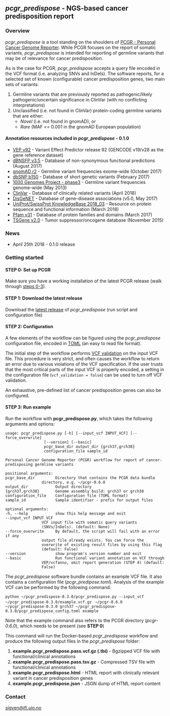 ## *pcgr_predispose* - NGS-based cancer predisposition report

### Overview

*pcgr_predispose* is a tool standing on the shoulders of [PCGR - Personal Cancer Genome Reporter](https://github.com/sigven). While PCGR focuses on the report of somatic variants, *pcgr_predispose* is intended for reporting of germline variants that may be of relevance for cancer predisposition.

As is the case for PCGR, *pcgr_predispose* accepts a query file encoded in the VCF format (i.e. analyzing SNVs and InDels). The software reports, for a selected set of known (configurable) cancer predisposition genes, two main sets of variants:

1. Germline variants that are previously reported as pathogenic/likely pathogenic/uncertain significance in ClinVar (with no conflicting interpretations)
2. Unclassified (i.e. not found in ClinVar) protein-coding germline variants that are either:
	* *Novel* (i.e. not found in gnomAD), or
	* *Rare* (MAF <= 0.001 in the gnomAD European population)

#### Annotation resources included in _pcgr_predispose_ - 0.1.0

* [VEP v92](http://www.ensembl.org/info/docs/tools/vep/index.html) - Variant Effect Predictor release 92 (GENCODE v19/v28 as the gene reference dataset)
* [dBNSFP v3.5](https://sites.google.com/site/jpopgen/dbNSFP) - Database of non-synonymous functional predictions (August 2017)
* [gnomAD r2](http://gnomad.broadinstitute.org/) - Germline variant frequencies exome-wide (October 2017)
* [dbSNP b150](http://www.ncbi.nlm.nih.gov/SNP/) - Database of short genetic variants (February 2017)
* [1000 Genomes Project - phase3](ftp://ftp.1000genomes.ebi.ac.uk/vol1/ftp/release/20130502/) - Germline variant frequencies genome-wide (May 2013)
* [ClinVar](http://www.ncbi.nlm.nih.gov/clinvar/) - Database of clinically related variants (April 2018)
* [DisGeNET](http://www.disgenet.org) - Database of gene-disease associations (v5.0, May 2017)
* [UniProt/SwissProt KnowledgeBase 2018_03](http://www.uniprot.org) - Resource on protein sequence and functional information (March 2018)
* [Pfam v31](http://pfam.xfam.org) - Database of protein families and domains (March 2017)
* [TSGene v2.0](http://bioinfo.mc.vanderbilt.edu/TSGene/) - Tumor suppressor/oncogene database (November 2015)

### News

* April 25th 2018 - 0.1.0 release

### Getting started

#### STEP 0: Set up PCGR

Make sure you have a working installation of the latest PCGR release (walk through [steps 0-3](https://github.com/sigven/pcgr#getting-started)).

#### STEP 1: Download the latest release

Download the [latest release](https://github.com/sigven/releases/) of *pcgr_predispose* (run script and configuration file)

#### STEP 2: Configuration

A few elements of the workflow can be figured using the *pcgr_predispose* configuration file, encoded in [TOML](https://github.com/toml-lang/toml) (an easy to read file format).

The initial step of the workflow performs [VCF validation](https://github.com/EBIvariation/vcf-validator) on the input VCF file. This procedure is very strict, and often causes the workflow to return an error due to various violations of the VCF specification. If the user trusts that the most critical parts of the input VCF is properly encoded,  a setting in the configuration file (`vcf_validation = false`) can be used to turn off VCF validation.

An exhaustive, pre-defined list of cancer predisposition genes can also be configured.

#### STEP 3: Run example

Run the workflow with **pcgr_predispose.py**, which takes the following arguments and options:

	usage: pcgr_predispose.py [-h] [--input_vcf INPUT_VCF] [--force_overwrite]
					 [--version] [--basic]
					 pcgr_base_dir output_dir {grch37,grch38}
					 configuration_file sample_id

	Personal Cancer Genome Reporter (PCGR) workflow for report of cancer-
	predisposing germline variants

	positional arguments:
	pcgr_base_dir         Directory that contains the PCGR data bundle
				    directory, e.g. ~/pcgr-0.6.0
	output_dir            Output directory
	{grch37,grch38}       Genome assembly build: grch37 or grch38
	configuration_file    Configuration file (TOML format)
	sample_id             Sample identifier - prefix for output files

	optional arguments:
	-h, --help            show this help message and exit
	--input_vcf INPUT_VCF
				    VCF input file with somatic query variants
				    (SNVs/InDels). (default: None)
	--force_overwrite     By default, the script will fail with an error if any
				    output file already exists. You can force the
				    overwrite of existing result files by using this flag
				    (default: False)
	--version             show program's version number and exit
	--basic               Run functional variant annotation on VCF through
				    VEP/vcfanno, omit report generation (STEP 4) (default:
				    False)



The *pcgr_predispose* software bundle contains an example VCF file. It also contains a configuration file (*pcgr_predipose.toml*). Analysis of the example VCF can be performed by the following command:

`python ~/pcgr_predispose-0.3.0/pcgr_predispose.py --input_vcf ~/pcgr_predispose-0.3.0/example.vcf.gz`
` ~/pcgr-0.6.0 ~/pcgr_predispose-0.3.0 grch37 ~/pcgr_predispose-0.3.0/pcgr_predispose_config.toml example`

Note that the example command also refers to the PCGR directory (*pcgr-0.6.0*), which needs to be present (see **STEP 0**)

This command will run the Docker-based *pcgr_predispose* workflow and produce the following output files in the _pcgr_predispose_ folder:

  1. __example.pcgr_predispose.pass.vcf.gz (.tbi)__ - Bgzipped VCF file with functional/clinical annotations
  2. __example.pcgr_predispose.pass.tsv.gz__ - Compressed TSV file with functional/clinical annotations
  3. __example.pcgr_predispose.html__ - HTML report with clinically relevant variant in cancer predisposition genes
  4. __example.pcgr_predispose.json__ - JSON dump of HTML report content


### Contact

sigven@ifi.uio.no
